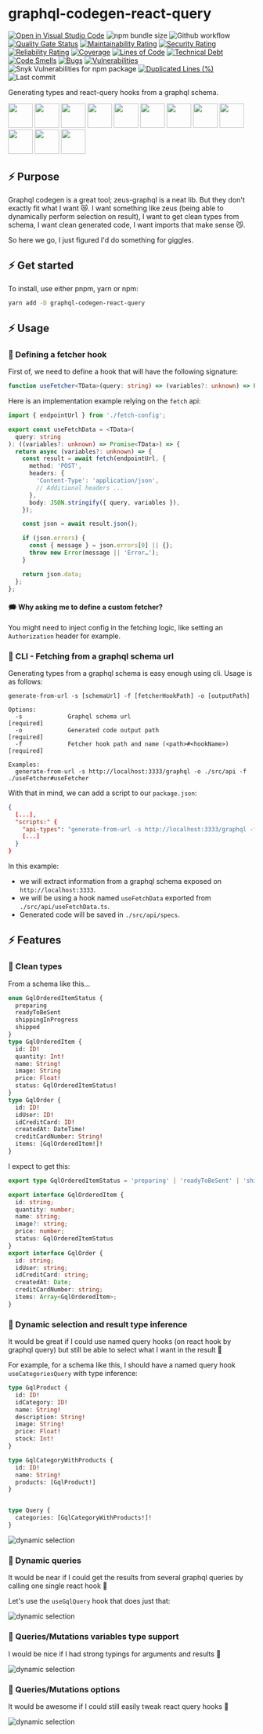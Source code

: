 # graphql-codegen-react-query

[![Open in Visual Studio Code](https://img.shields.io/static/v1?logo=visualstudiocode&label=&message=Open%20in%20Visual%20Studio%20Code&labelColor=2c2c32&color=007acc&logoColor=007acc)](https://github.dev/jpb06/graphql-codegen-react-query)
![npm bundle size](https://img.shields.io/bundlephobia/min/graphql-codegen-react-query)
![Github workflow](https://img.shields.io/github/actions/workflow/status/jpb06/graphql-codegen-react-query/tests-scan.yml?branch=main&label=Tests&logo=github-actions)
[![Quality Gate Status](https://sonarcloud.io/api/project_badges/measure?project=jpb06_graphql-codegen-react-query&metric=alert_status)](https://sonarcloud.io/summary/new_code?id=jpb06_graphql-codegen-react-query)
[![Maintainability Rating](https://sonarcloud.io/api/project_badges/measure?project=jpb06_graphql-codegen-react-query&metric=sqale_rating)](https://sonarcloud.io/dashboard?id=jpb06_graphql-codegen-react-query)
[![Security Rating](https://sonarcloud.io/api/project_badges/measure?project=jpb06_graphql-codegen-react-query&metric=security_rating)](https://sonarcloud.io/dashboard?id=jpb06_graphql-codegen-react-query)
[![Reliability Rating](https://sonarcloud.io/api/project_badges/measure?project=jpb06_graphql-codegen-react-query&metric=reliability_rating)](https://sonarcloud.io/dashboard?id=jpb06_graphql-codegen-react-query)
[![Coverage](https://sonarcloud.io/api/project_badges/measure?project=jpb06_graphql-codegen-react-query&metric=coverage)](https://sonarcloud.io/dashboard?id=jpb06_graphql-codegen-react-query)
[![Lines of Code](https://sonarcloud.io/api/project_badges/measure?project=jpb06_graphql-codegen-react-query&metric=ncloc)](https://sonarcloud.io/summary/new_code?id=jpb06_graphql-codegen-react-query)
[![Technical Debt](https://sonarcloud.io/api/project_badges/measure?project=jpb06_graphql-codegen-react-query&metric=sqale_index)](https://sonarcloud.io/summary/new_code?id=jpb06_graphql-codegen-react-query)
[![Code Smells](https://sonarcloud.io/api/project_badges/measure?project=jpb06_graphql-codegen-react-query&metric=code_smells)](https://sonarcloud.io/dashboard?id=jpb06_graphql-codegen-react-query)
[![Bugs](https://sonarcloud.io/api/project_badges/measure?project=jpb06_graphql-codegen-react-query&metric=bugs)](https://sonarcloud.io/summary/new_code?id=jpb06_graphql-codegen-react-query)
[![Vulnerabilities](https://sonarcloud.io/api/project_badges/measure?project=jpb06_graphql-codegen-react-query&metric=vulnerabilities)](https://sonarcloud.io/summary/new_code?id=jpb06_graphql-codegen-react-query)
![Snyk Vulnerabilities for npm package](https://img.shields.io/snyk/vulnerabilities/npm/graphql-codegen-react-query?label=snyk%20vulnerabilities)
[![Duplicated Lines (%)](https://sonarcloud.io/api/project_badges/measure?project=jpb06_graphql-codegen-react-query&metric=duplicated_lines_density)](https://sonarcloud.io/dashboard?id=jpb06_graphql-codegen-react-query)
![Last commit](https://img.shields.io/github/last-commit/jpb06/graphql-codegen-react-query?logo=git)

Generating types and react-query hooks from a graphql schema.

<!-- readme-package-icons start -->

<p align="left"><a href="https://docs.github.com/en/actions" target="_blank"><img height="50" src="https://raw.githubusercontent.com/jpb06/jpb06/master/icons/GithubActions-Dark.svg" /></a>&nbsp;<a href="https://www.typescriptlang.org/docs/" target="_blank"><img height="50" src="https://raw.githubusercontent.com/jpb06/jpb06/master/icons/TypeScript.svg" /></a>&nbsp;<a href="https://nodejs.org/en/docs/" target="_blank"><img height="50" src="https://raw.githubusercontent.com/jpb06/jpb06/master/icons/NodeJS-Dark.svg" /></a>&nbsp;<a href="https://pnpm.io/motivation" target="_blank"><img height="50" src="https://raw.githubusercontent.com/jpb06/jpb06/master/icons/Pnpm-Dark.svg" /></a>&nbsp;<a href="https://axios-http.com/fr/docs/intro" target="_blank"><img height="50" src="https://raw.githubusercontent.com/jpb06/jpb06/master/icons/Axios-Dark.svg" /></a>&nbsp;<a href="https://github.com/conventional-changelog" target="_blank"><img height="50" src="https://raw.githubusercontent.com/jpb06/jpb06/master/icons/CommitLint.Dark.svg" /></a>&nbsp;<a href="https://eslint.org/docs/latest/" target="_blank"><img height="50" src="https://raw.githubusercontent.com/jpb06/jpb06/master/icons/Eslint-Dark.svg" /></a>&nbsp;<a href="https://jestjs.io/docs/getting-started" target="_blank"><img height="50" src="https://raw.githubusercontent.com/jpb06/jpb06/master/icons/Jest.svg" /></a>&nbsp;<a href="https://prettier.io/docs/en/index.html" target="_blank"><img height="50" src="https://raw.githubusercontent.com/jpb06/jpb06/master/icons/Prettier-Dark.svg" /></a>&nbsp;<a href="https://reactjs.org/docs/getting-started.html" target="_blank"><img height="50" src="https://raw.githubusercontent.com/jpb06/jpb06/master/icons/React-Dark.svg" /></a>&nbsp;<a href="https://tanstack.com/query/v4/docs/overview" target="_blank"><img height="50" src="https://raw.githubusercontent.com/jpb06/jpb06/master/icons/ReactQuery-Dark.svg" /></a>&nbsp;<a href="https://swc.rs/docs/getting-started" target="_blank"><img height="50" src="https://raw.githubusercontent.com/jpb06/jpb06/master/icons/Swc-Dark.svg" /></a></p>

<!-- readme-package-icons end -->

## ⚡ Purpose

Graphql codegen is a great tool; zeus-graphql is a neat lib. But they don't exactly fit what I want 😿. I want something like zeus (being able to dynamically perform selection on result), I want to get clean types from schema, I want clean generated code, I want imports that make sense 😼.

So here we go, I just figured I'd do something for giggles.

## ⚡ Get started

To install, use either pnpm, yarn or npm:

```bash
yarn add -D graphql-codegen-react-query
```

## ⚡ Usage

### 🔶 Defining a fetcher hook

First of, we need to define a hook that will have the following signature:

```typescript
function useFetcher<TData>(query: string) => (variables?: unknown) => Promise<TData>
```

Here is an implementation example relying on the `fetch` api:

```typescript
import { endpointUrl } from './fetch-config';

export const useFetchData = <TData>(
  query: string
): ((variables?: unknown) => Promise<TData>) => {
  return async (variables?: unknown) => {
    const result = await fetch(endpointUrl, {
      method: 'POST',
      headers: {
        'Content-Type': 'application/json',
        // Additional headers ...
      },
      body: JSON.stringify({ query, variables }),
    });

    const json = await result.json();

    if (json.errors) {
      const { message } = json.errors[0] || {};
      throw new Error(message || 'Error…');
    }

    return json.data;
  };
};
```

#### 🗯️ Why asking me to define a custom fetcher?

You might need to inject config in the fetching logic, like setting an `Authorization` header for example.

### 🔶 CLI - Fetching from a graphql schema url

Generating types from a graphql schema is easy enough using cli. Usage is as follows:

```text
generate-from-url -s [schemaUrl] -f [fetcherHookPath] -o [outputPath]

Options:
  -s             Graphql schema url                                   [required]
  -o             Generated code output path                           [required]
  -f             Fetcher hook path and name (<path>#<hookName>)       [required]

Examples:
  generate-from-url -s http://localhost:3333/graphql -o ./src/api -f ./useFetcher#useFetcher
```

With that in mind, we can add a script to our `package.json`:

```json
{
  [...],
  "scripts:" {
    "api-types": "generate-from-url -s http://localhost:3333/graphql -f ./../useFetchData#useFetchData -o ./src/api/specs",
    [...]
  }
}
```

In this example:

- we will extract information from a graphql schema exposed on `http://localhost:3333`.
- we will be using a hook named `useFetchData` exported from `./src/api/useFetchData.ts`.
- Generated code will be saved in `./src/api/specs`.

## ⚡ Features

### 🔶 Clean types

From a schema like this...

```graphql
enum GqlOrderedItemStatus {
  preparing
  readyToBeSent
  shippingInProgress
  shipped
}
type GqlOrderedItem {
  id: ID!
  quantity: Int!
  name: String!
  image: String
  price: Float!
  status: GqlOrderedItemStatus!
}
type GqlOrder {
  id: ID!
  idUser: ID!
  idCreditCard: ID!
  createdAt: DateTime!
  creditCardNumber: String!
  items: [GqlOrderedItem!]!
}
```

I expect to get this:

```typescript
export type GqlOrderedItemStatus = 'preparing' | 'readyToBeSent' | 'shippingInProgress' | 'shipped'

export interface GqlOrderedItem {
  id: string;
  quantity: number;
  name: string;
  image?: string;
  price: number;
  status: GqlOrderedItemStatus
}
export interface GqlOrder {
  id: string;
  idUser: string;
  idCreditCard: string;
  createdAt: Date;
  creditCardNumber: string;
  items: Array<GqlOrderedItem>;
}
```

### 🔶 Dynamic selection and result type inference

It would be great if I could use named query hooks (on react hook by graphql query) but still be able to select what I want in the result 🤔

For example, for a schema like this, I should have a named query hook `useCategoriesQuery` with type inference:

```graphql
type GqlProduct {
  id: ID!
  idCategory: ID!
  name: String!
  description: String!
  image: String!
  price: Float!
  stock: Int!
}

type GqlCategoryWithProducts {
  id: ID!
  name: String!
  products: [GqlProduct!]
}


type Query {
  categories: [GqlCategoryWithProducts!]!
}
```

![dynamic selection](./assets/dynamic-selection.gif)

### 🔶 Dynamic queries

It would be near if I could get the results from several graphql queries by calling one single react hook 🤔

Let's use the `useGqlQuery` hook that does just that:

![dynamic selection](./assets/dynamic-query.gif)

### 🔶 Queries/Mutations variables type support

I would be nice if I had strong typings for arguments and results 🤔

![dynamic selection](./assets/mutation-args-result.gif)

### 🔶 Queries/Mutations options

It would be awesome if I could still easily tweak react query hooks 🤔

![dynamic selection](./assets/query-args-options.gif)
